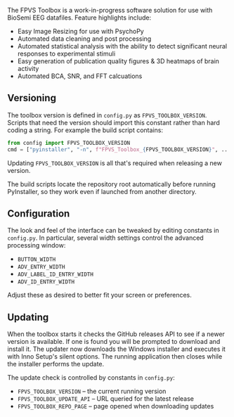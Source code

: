 The FPVS Toolbox is a work-in-progress software solution for use with BioSemi EEG datafiles. Feature highlights include:

- Easy Image Resizing for use with PsychoPy
- Automated data cleaning and post processing
- Automated statistical analysis with the ability to detect significant neural responses to experimental stimuli
- Easy generation of publication quality figures & 3D heatmaps of brain activity
- Automated BCA, SNR, and FFT calcuations

## Versioning

The toolbox version is defined in `config.py` as `FPVS_TOOLBOX_VERSION`. Scripts
that need the version should import this constant rather than hard coding a
string. For example the build script contains:

```python
from config import FPVS_TOOLBOX_VERSION
cmd = ["pyinstaller", "-n", f"FPVS_Toolbox_{FPVS_TOOLBOX_VERSION}", ...]
```

Updating `FPVS_TOOLBOX_VERSION` is all that's required when releasing a new
version.


The build scripts locate the repository root automatically before running
PyInstaller, so they work even if launched from another directory.

## Configuration

The look and feel of the interface can be tweaked by editing constants in
`config.py`.  In particular, several width settings control the advanced
processing window:

- `BUTTON_WIDTH`
- `ADV_ENTRY_WIDTH`
- `ADV_LABEL_ID_ENTRY_WIDTH`
- `ADV_ID_ENTRY_WIDTH`

Adjust these as desired to better fit your screen or preferences.

## Updating

When the toolbox starts it checks the GitHub releases API to see if a newer
version is available. If one is found you will be prompted to download and
install it. The updater now downloads the Windows installer and executes it with
Inno Setup's silent options. The running application then closes while the
installer performs the update.

The update check is controlled by constants in `config.py`:

- `FPVS_TOOLBOX_VERSION` – the current running version
- `FPVS_TOOLBOX_UPDATE_API` – URL queried for the latest release
- `FPVS_TOOLBOX_REPO_PAGE` – page opened when downloading updates


